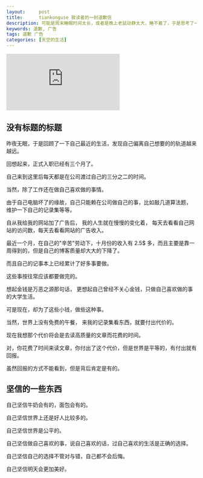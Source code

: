 ```yaml
---
layout:     post
title:      tiankonguse 致读者的一封道歉信
description: 可能是周末睡眠时间太长，或者是晚上老鼠动静太大，睡不着了，于是思考了一下自己最近的生活。
keywords: 道歉, 广告
tags: 道歉 广告
categories: [天空的生活]
---
```


![道歉信][cover-sorry]

## 没有标题的标题

昨夜无眠，于是回顾了一下自己最近的生活，发现自己偏离自己想要的的轨道越来越远。

回想起来，正式入职已经有三个月了。  

自己来到这里后每天都是在公司渡过自己的三分之二的时间。  

当然，除了工作还在做自己喜欢做的事情。

由于自己电脑坏了的缘故，自己只能赖在公司做自己的事，比如敲几道算法题， 维护一下自己的记录集等等。  

自从我给我的网站加了广告后， 我的人生就在慢慢的变化着， 每天去看看自己网站的访问数，每天去看看网站的广告收入。  

最近一个月，在自己的"辛苦"劳动下，十月份的收入有 2.5$ 多，而且主要是靠一周得到的，但是自己的博客质量却大大的下降了。  

而且自己的记事本上已经累计了好多事要做。

这些事按往常应该都要做完的。  

想起金钱是万恶之源那句话， 更想起自己曾经不关心金钱，只做自己喜欢做的事的大学生活。  

可是现在，却为了这些小钱，做些这种事。  


当然，世界上没有免费的午餐， 来我的记录集看东西，就要付出代价的。  

现在我想那个代价将会是去读高质量的文章而花费的时间。

对，你花费了时间来读文章，你付出了这个代价，但是世界是平等的，有付出就有回报。

虽然回报的方式不能看到，但是背后肯定是有的。


## 坚信的一些东西


自己坚信牛奶会有的，面包会有的。

自己坚信世界上还是好人比较多的。

自己坚信世界是公平的。

自己坚信做自己喜欢的事，说自己喜欢的话，过自己喜欢的生活是正确的选择。

自己坚信自己的选择不管对与错，自己都不会后悔。

自己坚信明天会更加美好。


[cover-sorry]: http://tiankonguse.com/lab/cloudLink/baidupan.php?url=/1915453531/3605123658.png
